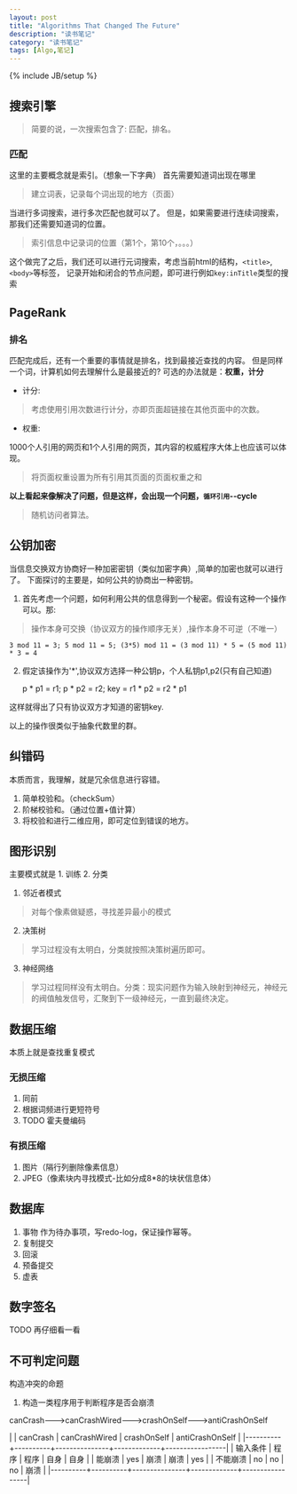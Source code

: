 ```yaml
---
layout: post
title: "Algorithms That Changed The Future"
description: "读书笔记"
category: "读书笔记"
tags: [Algo,笔记]
---
```

{% include JB/setup %}

## 搜索引擎
>简要的说，一次搜索包含了: 匹配，排名。

### 匹配

这里的主要概念就是索引。（想象一下字典）
首先需要知道词出现在哪里

>建立词表，记录每个词出现的地方（页面）

当进行多词搜索，进行多次匹配也就可以了。
但是，如果需要进行连续词搜索，那我们还需要知道词的位置。

>索引信息中记录词的位置（第1个，第10个，。。。）

这个做完了之后，我们还可以进行元词搜索，考虑当前html的结构，`<title>`,`<body>`等标签，
记录开始和闭合的节点问题，即可进行例如`key:inTitle`类型的搜索

## PageRank

### 排名

匹配完成后，还有一个重要的事情就是排名，找到最接近查找的内容。
但是同样一个词，计算机如何去理解什么是最接近的? 可选的办法就是：**权重，计分**

+ 计分:

> 考虑使用引用次数进行计分，亦即页面超链接在其他页面中的次数。

+ 权重:

1000个人引用的网页和1个人引用的网页，其内容的权威程序大体上也应该可以体现。

> 将页面权重设置为所有引用其页面的页面权重之和

**以上看起来像解决了问题，但是这样，会出现一个问题，`循环引用`--cycle**

> 随机访问者算法。

## 公钥加密
当信息交换双方协商好一种加密密钥（类似加密字典）,简单的加密也就可以进行了。
下面探讨的主要是，如何公共的协商出一种密钥。

1. 首先考虑一个问题，如何利用公共的信息得到一个秘密。假设有这种一个操作可以。那:

> 操作本身可交换（协议双方的操作顺序无关）,操作本身不可逆（不唯一）

    3 mod 11 = 3; 5 mod 11 = 5; (3*5) mod 11 = (3 mod 11) * 5 = (5 mod 11) * 3 = 4

2. 假定该操作为'\*',协议双方选择一种公钥p，个人私钥p1,p2(只有自己知道)

    p * p1 = r1; p * p2 = r2; key = r1 * p2 = r2 * p1

这样就得出了只有协议双方才知道的密钥key.

以上的操作很类似于抽象代数里的群。

## 纠错码

本质而言，我理解，就是冗余信息进行容错。

1. 简单校验和。（checkSum）
2. 阶梯校验和。（通过位置+值计算）
3. 将校验和进行二维应用，即可定位到错误的地方。

## 图形识别

主要模式就是 1. 训练 2. 分类

1. 邻近者模式
> 对每个像素做疑惑，寻找差异最小的模式

2. 决策树
> 学习过程没有太明白，分类就按照决策树遍历即可。

3. 神经网络
> 学习过程同样没有太明白。分类：现实问题作为输入映射到神经元，神经元的阀值触发信号，汇聚到下一级神经元，一直到最终决定。

## 数据压缩

本质上就是查找重复模式

### 无损压缩

1. 同前
2. 根据词频进行更短符号
3. TODO 霍夫曼编码

### 有损压缩

1. 图片（隔行列删除像素信息）
2. JPEG（像素块内寻找模式-比如分成8*8的块状信息体）


## 数据库

1. 事物
作为待办事项，写redo-log，保证操作幂等。
2. 复制提交
3. 回滚
4. 预备提交
5. 虚表

## 数字签名
TODO 再仔细看一看

## 不可判定问题

构造冲突的命题

1. 构造一类程序用于判断程序是否会崩溃

canCrash--->canCrashWired--->crashOnSelf--->antiCrashOnSelf

|          | canCrash | canCrashWired | crashOnSelf | antiCrashOnSelf |
|----------+----------+---------------+-------------+-----------------|
| 输入条件 | 程序     | 程序          | 自身        | 自身            |
| 能崩溃   | yes      | 崩溃          | 崩溃        | yes             |
| 不能崩溃 | no       | no            | no          | 崩溃            |
|----------+----------+---------------+-------------+-----------------|
